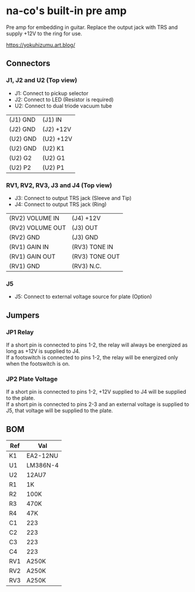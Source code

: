 # na-co's built-in pre amp
Pre amp for embedding in guitar. Replace the output jack with TRS and supply +12V to the ring for use.

https://yokuhizumu.art.blog/

## Connectors
### J1, J2 and U2 (Top view)
- J1: Connect to pickup selector
- J2: Connect to LED (Resistor is required)
- U2: Connect to dual triode vacuum tube

|||
|---|---|
|(J1) GND|(J1) IN|
|(J2) GND|(J2) +12V|
|(U2) GND|(U2) +12V|
|(U2) GND|(U2) K1|
|(U2) G2|(U2) G1|
|(U2) P2|(U2) P1|

### RV1, RV2, RV3, J3 and J4 (Top view)
- J3: Connect to output TRS jack (Sleeve and Tip)
- J4: Connect to output TRS jack (Ring)

|||
|---|---|
|(RV2) VOLUME IN|(J4) +12V|
|(RV2) VOLUME OUT|(J3) OUT|
|(RV2) GND|(J3) GND|
|(RV1) GAIN IN|(RV3) TONE IN|
|(RV1) GAIN OUT|(RV3) TONE OUT|
|(RV1) GND|(RV3) N.C.|

### J5
- J5: Connect to external voltage source for plate (Option)

## Jumpers
### JP1 Relay
If a short pin is connected to pins 1-2, the relay will always be energized as long as +12V is supplied to J4.  
If a footswitch is connected to pins 1-2, the relay will be energized only when the footswitch is on.  

### JP2 Plate Voltage
If a short pin is connected to pins 1-2, +12V supplied to J4 will be supplied to the plate.  
If a short pin is connected to pins 2-3 and an external voltage is supplied to J5, that voltage will be supplied to the plate.  

## BOM
|Ref|Val|
|---|---|
|K1|EA2-12NU|
|U1|LM386N-4|
|U2|12AU7|
|R1|1K|
|R2|100K|
|R3|470K|
|R4|47K|
|C1|223|
|C2|223|
|C3|223|
|C4|223|
|RV1|A250K|
|RV2|A250K|
|RV3|A250K|
